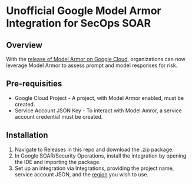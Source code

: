 # Unofficial Google Model Armor Integration for SecOps SOAR


## Overview

With the [release of Model Armor on Google Cloud](https://cloud.google.com/security-command-center/docs/model-armor-overview), organizations can now leverage Model Armor to assess prompt and model responses for risk. 

## Pre-requisities
- Google Cloud Project - A project, with Model Armor enabled, must be created.
- Service Account JSON Key - To interact with Model Amror, a service account credential must be created.

## Installation
1. Navigate to Releases in this repo and download the .zip package.
2. In Google SOAR/Security Operations, install the integration by opening the IDE and importing the package.
3. Set up an integration via Integrations, providing the project name, service account JSON, and the [region](https://cloud.google.com/security-command-center/docs/regional-endpoints#locations-model-armor) you wish to use.

